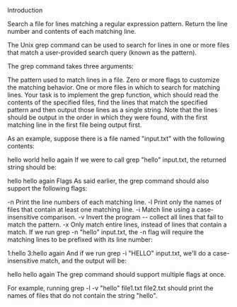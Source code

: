 Introduction

Search a file for lines matching a regular expression pattern. Return the line number and contents of each matching line.

The Unix grep command can be used to search for lines in one or more files that match a user-provided search query (known as the pattern).

The grep command takes three arguments:

The pattern used to match lines in a file.
Zero or more flags to customize the matching behavior.
One or more files in which to search for matching lines.
Your task is to implement the grep function, which should read the contents of the specified files, find the lines that match the specified pattern and then output those lines as a single string. Note that the lines should be output in the order in which they were found, with the first matching line in the first file being output first.

As an example, suppose there is a file named "input.txt" with the following contents:

hello
world
hello again
If we were to call grep "hello" input.txt, the returned string should be:

hello
hello again
Flags
As said earlier, the grep command should also support the following flags:

-n Print the line numbers of each matching line.
-l Print only the names of files that contain at least one matching line.
-i Match line using a case-insensitive comparison.
-v Invert the program -- collect all lines that fail to match the pattern.
-x Only match entire lines, instead of lines that contain a match.
If we run grep -n "hello" input.txt, the -n flag will require the matching lines to be prefixed with its line number:

1:hello
3:hello again
And if we run grep -i "HELLO" input.txt, we'll do a case-insensitive match, and the output will be:

hello
hello again
The grep command should support multiple flags at once.

For example, running grep -l -v "hello" file1.txt file2.txt should print the names of files that do not contain the string "hello".